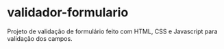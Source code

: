 # validador-formulario
Projeto de validação de formulário feito com HTML, CSS e Javascript para validação dos campos. 

